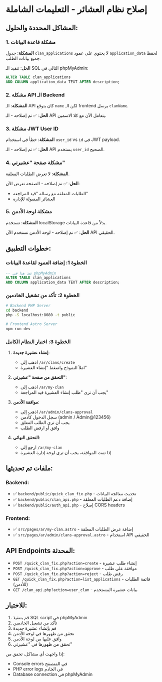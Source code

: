 # إصلاح نظام العشائر - التعليمات الشاملة

## المشاكل المحددة والحلول:

### 1. مشكلة قاعدة البيانات
**المشكلة**: جدول `clan_applications` لا يحتوي على عمود `application_data` لحفظ جميع بيانات الطلب.

**الحل**: تنفيذ الـ SQL التالي في phpMyAdmin:
```sql
ALTER TABLE clan_applications 
ADD COLUMN application_data TEXT AFTER description;
```

### 2. مشكلة API الـ Backend
**المشكلة**: الـ API كان يتوقع `name` لكن الـ frontend يرسل `clanName`.

**الحل**: ✅ تم إصلاحه - الـ API يتعامل الآن مع كلا الاسمين.

### 3. مشكلة JWT User ID
**المشكلة**: خطأ في استخدام `user_id` vs `id` في JWT payload.

**الحل**: ✅ تم إصلاحه - الـ API يستخدم `user_id` الصحيح.

### 4. مشكلة صفحة "عشيرتي"
**المشكلة**: لا تعرض الطلبات المعلقة.

**الحل**: ✅ تم إصلاحه - الصفحة تعرض الآن:
- الطلبات المعلقة مع رسالة "قيد المراجعة"
- العشائر المقبولة للإدارة

### 5. مشكلة لوحة الأدمن
**المشكلة**: تستخدم localStorage بدلاً من قاعدة البيانات.

**الحل**: ✅ تم إصلاحه - لوحة الأدمن تستخدم الآن API الحقيقي.

## خطوات التطبيق:

### الخطوة 1: إضافة العمود لقاعدة البيانات
```sql
-- نفذ هذا في phpMyAdmin
ALTER TABLE clan_applications 
ADD COLUMN application_data TEXT AFTER description;
```

### الخطوة 2: تأكد من تشغيل الخادمين
```bash
# Backend PHP Server
cd backend
php -S localhost:8080 -t public

# Frontend Astro Server  
npm run dev
```

### الخطوة 3: اختبار النظام الكامل

1. **إنشاء عشيرة جديدة**:
   - اذهب إلى `/ar/clans/create`
   - املأ النموذج واضغط "إنشاء العشيرة"

2. **التحقق من صفحة "عشيرتي"**:
   - اذهب إلى `/ar/my-clan`
   - يجب أن ترى "طلب إنشاء العشيرة قيد المراجعة"

3. **موافقة الأدمن**:
   - اذهب إلى `/ar/admin/clans-approval`
   - سجل الدخول كأدمن (admin / Admin@123456)
   - يجب أن ترى الطلب المعلق
   - وافق أو ارفض الطلب

4. **التحقق النهائي**:
   - ارجع إلى `/ar/my-clan`
   - إذا تمت الموافقة، يجب أن ترى لوحة إدارة العشيرة

## ملفات تم تحديثها:

### Backend:
- ✅ `backend/public/quick_clan_fix.php` - تحديث معالجة البيانات
- ✅ `backend/public/clan_api.php` - إضافة دعم الطلبات المعلقة
- ✅ `backend/public/auth_api.php` - إصلاح CORS headers

### Frontend:
- ✅ `src/pages/ar/my-clan.astro` - إضافة عرض الطلبات المعلقة
- ✅ `src/pages/ar/admin/clans-approval.astro` - استخدام API الحقيقي

## API Endpoints المحدثة:

- `POST /quick_clan_fix.php?action=create` - إنشاء طلب عشيرة
- `POST /quick_clan_fix.php?action=approve` - موافقة على طلب
- `POST /quick_clan_fix.php?action=reject` - رفض طلب
- `GET /quick_clan_fix.php?action=list_applications` - قائمة الطلبات (للأدمن)
- `GET /clan_api.php?action=user_clan` - بيانات عشيرة المستخدم

## للاختبار:

1. قم بتنفيذ SQL script في phpMyAdmin
2. تأكد من تشغيل الخادمين
3. قم بإنشاء عشيرة جديدة
4. تحقق من ظهورها في لوحة الأدمن
5. وافق عليها من لوحة الأدمن
6. تحقق من ظهورها في "عشيرتي"

إذا واجهت أي مشاكل، تحقق من:
- Console errors في المتصفح
- PHP error logs في الخادم
- Database connection في phpMyAdmin 